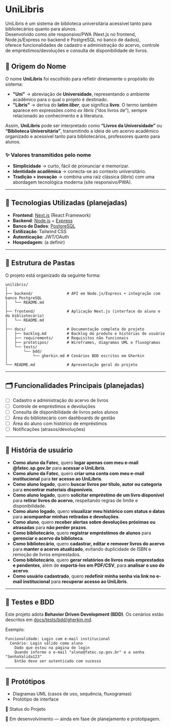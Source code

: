 # UniLibris
UniLibris é um sistema de biblioteca universitária acessível tanto para bibliotecários quanto para alunos.  
Desenvolvido como site responsivo/PWA (Next.js no frontend, Node.js/Express no backend e PostgreSQL no banco de dados),  
oferece funcionalidades de cadastro e administração do acervo, controle de empréstimos/devoluções e consulta de disponibilidade de livros.  


## 📖 Origem do Nome

O nome **UniLibris** foi escolhido para refletir diretamente o propósito do sistema:

- **"Uni"** → abreviação de **Universidade**, representando o ambiente acadêmico para o qual o projeto é destinado.  
- **"Libris"** → deriva do **latim *liber***, que significa **livro**. O termo também aparece em expressões como *ex libris* (“dos livros de”), sempre relacionado ao conhecimento e à literatura.  

Assim, **UniLibris** pode ser interpretado como **“Livros da Universidade”** ou **“Biblioteca Universitária”**, transmitindo a ideia de um acervo acadêmico organizado e acessível tanto para bibliotecários, professores quanto para alunos.  


### ✨ Valores transmitidos pelo nome
- **Simplicidade** → curto, fácil de pronunciar e memorizar.  
- **Identidade acadêmica** → conecta-se ao contexto universitário.  
- **Tradição + inovação** → combina uma raiz clássica (*libris*) com uma abordagem tecnológica moderna (site responsivo/PWA).

---

## 🚀 Tecnologias Utilizadas (planejadas)
- **Frontend**: [Next.js](https://nextjs.org/) (React Framework)  
- **Backend**: [Node.js](https://nodejs.org/) + [Express](https://expressjs.com/)  
- **Banco de Dados**: [PostgreSQL](https://www.postgresql.org/)  
- **Estilização**: Tailwind CSS  
- **Autenticação**: JWT/OAuth
- **Hospedagem**: (a definir)

---

## 📂 Estrutura de Pastas

O projeto está organizado da seguinte forma:

```plaintext
unilibris/
│
├── backend/               # API em Node.js/Express + integração com banco PostgreSQL
│   └── README.md
│
├── frontend/              # Aplicação Next.js (interface do aluno e do bibliotecário)
│   └── README.md
│
├── docs/                  # Documentação completa do projeto
│   ├── backlog.md         # Backlog do produto e histórias de usuário
│   ├── requirements/      # Requisitos não funcionais
│   ├── prototipos/        # Wireframes, diagramas UML e fluxogramas
│   └── tests/
│       └── bdd/
│           └── gherkin.md # Cenários BDD escritos em Gherkin
│
└── README.md              # Apresentação geral do projeto
```

---

## 🗂️ Funcionalidades Principais (planejadas)
- [ ] Cadastro e administração do acervo de livros  
- [ ] Controle de empréstimos e devoluções  
- [ ] Consulta de disponibilidade de livros pelos alunos  
- [ ] Área do bibliotecário com dashboards de gestão  
- [ ] Área do aluno com histórico de empréstimos  
- [ ] Notificações (atrasos/devoluções)

---

## 📝 História de usuário
- **Como aluno da Fatec**, quero **logar apenas com meu e-mail @fatec.sp.gov.br** para **acessar o UniLibris**.  
- **Como aluno da Fatec**, quero **criar uma conta com meu e-mail institucional** para **ter acesso ao UniLibris**.  
- **Como aluno logado**, quero **buscar livros por título, autor ou categoria** para **encontrar materiais disponíveis**.  
- **Como aluno logado**, quero **solicitar empréstimo de um livro disponível** para **retirar livros do acervo**, respeitando regras de limite e disponibilidade.  
- **Como aluno logado**, quero **visualizar meu histórico com status e datas** para **acompanhar minhas retiradas e devoluções**.  
- **Como aluno**, quero **receber alertas sobre devoluções próximas ou atrasadas** para **não perder prazos**.  
- **Como bibliotecário**, quero **registrar empréstimos de alunos** para **gerenciar o acervo da biblioteca**.  
- **Como bibliotecário**, quero **cadastrar, editar e remover livros do acervo** para **manter o acervo atualizado**, evitando duplicidade de ISBN e remoção de livros emprestados.  
- **Como bibliotecário**, quero **gerar relatórios de livros mais emprestados e pendentes**, além de **exportá-los em PDF/CSV**, para **analisar o uso do acervo**.  
- **Como usuário cadastrado**, quero **redefinir minha senha via link no e-mail institucional** para **recuperar acesso ao UniLibris**.

---

## 🧪 Testes e BDD
Este projeto adota **Behavior Driven Development (BDD)**.
Os cenários estão descritos em [docs/tests/bdd/gherkin.md](./docs/tests/bdd/gherkin.md).

Exemplo:
```
Funcionalidade: Login com e-mail institucional
  Cenário: Login válido como aluno
    Dado que estou na página de login
    Quando informo o e-mail "aluno@fatec.sp.gov.br" e a senha "SenhaValida123"
    Então devo ser autenticado com sucesso
```

---

## 🎨 Protótipos
- Diagramas UML (casos de uso, sequência, fluxogramas)  
- Protótipo de interface

📌 Status do Projeto

🚧 Em desenvolvimento — ainda em fase de planejamento e prototipagem.
